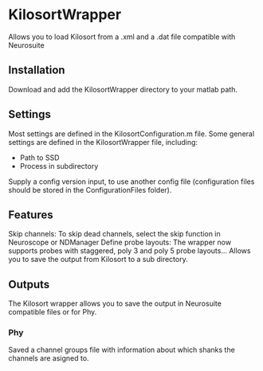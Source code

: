 # KilosortWrapper
Allows you to load Kilosort from a .xml and a .dat file compatible with Neurosuite

## Installation
Download and add the KilosortWrapper directory to your matlab path.

## Settings
Most settings are defined in the KilosortConfiguration.m file. Some general settings are defined in the KilosortWrapper file, including: 

* Path to SSD
* Process in subdirectory

Supply a config version input, to use another config file (configuration files should be stored in the ConfigurationFiles folder).
 
## Features
Skip channels: To skip dead channels, select the skip function in Neuroscope or NDManager
Define probe layouts: The wrapper now supports probes with staggered, poly 3 and poly 5 probe layouts...
Allows you to save the output from Kilosort to a sub directory.

## Outputs
The Kilosort wrapper allows you to save the output in Neurosuite compatible files or for Phy. 

### Phy
Saved a channel groups file with information about which shanks the channels are asigned to.
